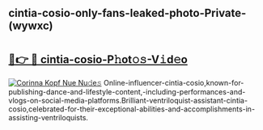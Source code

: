 ## cintia-cosio-only-fans​-leaked-photo​-Private-(wywxc)


# <h2><a href="https://mediaupload.pro?title=cintia-cosio&ref=git">🔗👉 🔴 cintia-cosio-P𝚑ot𝚘𝚜-V𝚒d𝚎o</a></h2>

[![Corinna Kopf Nue Nu𝚍e𝚜](https://i.imgur.com/0qMVB7G.gif)](https://mediaupload.pro?title=cintia-cosio&ref=git)
Online-influencer-cintia-cosio,known-for-publishing-dance-and-lifestyle-content,-including-performances-and-vlogs-on-social-media-platforms.Brilliant-ventriloquist-assistant-cintia-cosio,celebrated-for-their-exceptional-abilities-and-accomplishments-in-assisting-ventriloquists.  